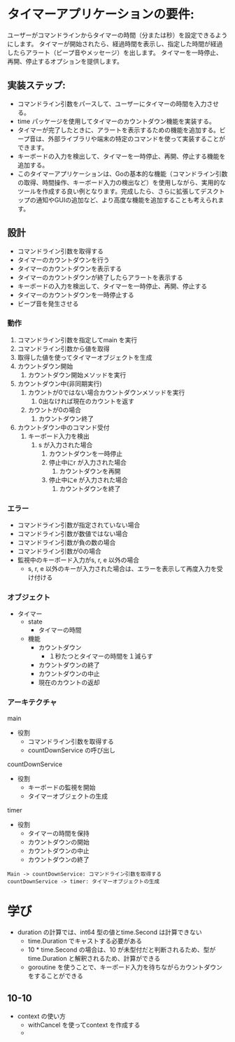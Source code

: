 # タイマーアプリケーションの要件:
ユーザーがコマンドラインからタイマーの時間（分または秒）を設定できるようにします。
タイマーが開始されたら、経過時間を表示し、指定した時間が経過したらアラート（ビープ音やメッセージ）を出します。
タイマーを一時停止、再開、停止するオプションを提供します。
## 実装ステップ:
- コマンドライン引数をパースして、ユーザーにタイマーの時間を入力させる。
- time パッケージを使用してタイマーのカウントダウン機能を実装する。
- タイマーが完了したときに、アラートを表示するための機能を追加する。ビープ音は、外部ライブラリや端末の特定のコマンドを使って実装することができます。
- キーボードの入力を検出して、タイマーを一時停止、再開、停止する機能を追加する。
- このタイマーアプリケーションは、Goの基本的な機能（コマンドライン引数の取得、時間操作、キーボード入力の検出など）を使用しながら、実用的なツールを作成する良い例となります。完成したら、さらに拡張してデスクトップの通知やGUIの追加など、より高度な機能を追加することも考えられます。

## 設計
- コマンドライン引数を取得する
- タイマーのカウントダウンを行う
- タイマーのカウントダウンを表示する
- タイマーのカウントダウンが終了したらアラートを表示する
- キーボードの入力を検出して、タイマーを一時停止、再開、停止する
- タイマーのカウントダウンを一時停止する
- ビープ音を発生させる


### 動作
1. コマンドライン引数を指定してmain を実行
2. コマンドライン引数から値を取得
3. 取得した値を使ってタイマーオブジェクトを生成
4. カウントダウン開始
   1. カウントダウン開始メソッドを実行
5. カウントダウン中(非同期実行)
   1. カウントが0ではない場合カウントダウンメソッドを実行
      1. 0出なければ現在のカウントを返す
   2. カウントが0の場合
      1. カウントダウン終了
6. カウントダウン中のコマンド受付
   1. キーボード入力を検出
      1. s が入力された場合
         1. カウントダウンを一時停止
         2. 停止中にr が入力された場合
            1. カウントダウンを再開
         3. 停止中にe が入力された場合
            1. カウントダウンを終了

### エラー
- コマンドライン引数が指定されていない場合
- コマンドライン引数が数値ではない場合
- コマンドライン引数が負の数の場合
- コマンドライン引数が0の場合 
- 監視中のキーボード入力がs, r, e 以外の場合
  - s, r, e 以外のキーが入力された場合は、エラーを表示して再度入力を受け付ける

### オブジェクト
- タイマー
  - state
    - タイマーの時間
  - 機能
    - カウントダウン
      - １秒たつとタイマーの時間を１減らす
    - カウントダウンの終了
    - カウントダウンの中止
    - 現在のカウントの返却

### アーキテクチャ
main
- 役割
  - コマンドライン引数を取得する
  - countDownService の呼び出し

countDownService
- 役割
  - キーボードの監視を開始
  - タイマーオブジェクトの生成

timer
- 役割
  - タイマーの時間を保持
  - カウントダウンの開始
  - カウントダウンの中止
  - カウントダウンの終了

```
Main -> countDownService: コマンドライン引数を取得する
countDownService -> timer: タイマーオブジェクトの生成
```

# 学び
- duration の計算では、int64 型の値とtime.Second は計算できない
  - time.Duration でキャストする必要がある
  - 10 * time.Second の場合は、10 が未型付だと判断されるため、型がtime.Duration と解釈されるため、計算ができる
  - goroutine を使うことで、キーボード入力を待ちながらカウントダウンをすることができる

## 10-10
- context の使い方
  - withCancel を使ってcontext を作成する
  - 
